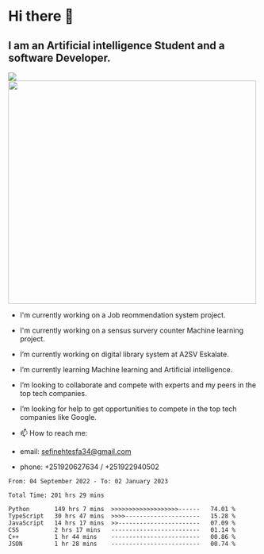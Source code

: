 # Hi there 👋
## I am an Artificial intelligence Student and a software Developer.
<img src = "https://github-readme-stats.vercel.app/api?username=sefinehtesfa34&&show_icons=true&title_color=ffffff&icon_color=bb2acf&text_color=daf7dc&bg_color=151515"/>
<img src="https://wakatime.com/share/@sefinehtesfa34/ae9674e3-b462-4438-9120-52fc3d0ffbbb.png" width ="500" height = "450"/>

- I'm currently working on a Job reommendation system project.
- I'm currently working on a sensus survery counter Machine learning project.
-  I’m currently working on digital library system at A2SV Eskalate.
-  I’m currently learning Machine learning and Artificial intelligence.
-  I’m looking to collaborate and compete with experts and my peers in the top tech companies.
-  I’m looking for help to get opportunities to compete in the top tech companies like Google.

- 📫 How to reach me: 
- email: sefinehtesfa34@gmail.com
- phone: +251920627634 / +251922940502
<!--START_SECTION:waka-->

```text
From: 04 September 2022 - To: 02 January 2023

Total Time: 201 hrs 29 mins

Python       149 hrs 7 mins  >>>>>>>>>>>>>>>>>>>------   74.01 %
TypeScript   30 hrs 47 mins  >>>>---------------------   15.28 %
JavaScript   14 hrs 17 mins  >>-----------------------   07.09 %
CSS          2 hrs 17 mins   -------------------------   01.14 %
C++          1 hr 44 mins    -------------------------   00.86 %
JSON         1 hr 28 mins    -------------------------   00.74 %
```

<!--END_SECTION:waka-->
